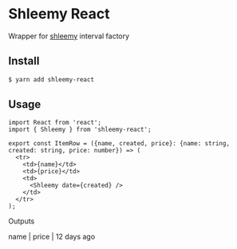 # Shleemy React 
Wrapper for [shleemy](github.com/bashleigh/shleemy) interval factory

## Install

```bash
$ yarn add shleemy-react
```

## Usage

```tsx
import React from 'react';
import { Shleemy } from 'shleemy-react';

export const ItemRow = ({name, created, price}: {name: string, created: string, price: number}) => (
  <tr>
    <td>{name}</td>
    <td>{price}</td>
    <td>
      <Shleemy date={created} />
    </td>
  </tr>
);
```
Outputs 

name | price | 12 days ago

